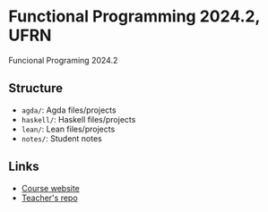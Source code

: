 # Functional Programming 2024.2, UFRN

Funcional Programing 2024.2

## Structure

* `agda/`:    Agda files/projects
* `haskell/`: Haskell files/projects
* `lean/`:    Lean files/projects
* `notes/`:   Student notes

## Links

* [Course website][2024.2-fun-site]
* [Teacher's repo][2024.2-fun]

[2024.2-fun-site]: https://tsouanas.org/teaching/fun/2024.2/
[2024.2-fun]:      https://github.com/tsouanas/2024.2-fun
